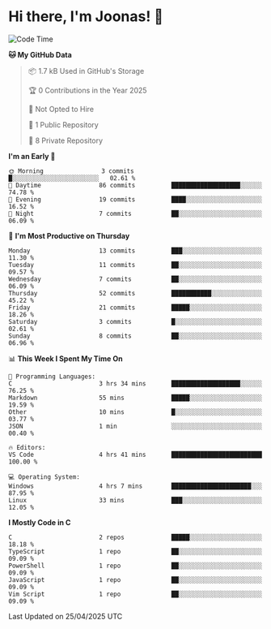 <!--<a href="https://github.com/anuraghazra/github-readme-stats">
  <img align="center" height=200 src="https://readme-stats-git-main-joonas45s-projects.vercel.app/api?username=Joonas45&hide=stars&show_icons=true&theme=monokai" />
</a>
<a href="">
  <img align="center" width=300 src="https://readme-stats-git-main-joonas45s-projects.vercel.app/api/top-langs?username=Joonas45&theme=monokai&layout=compact" />
</a>-->
<!--
<a href="">
  <img align="center" height=125 width=600 src="https://readme-stats-git-main-joonas45s-projects.vercel.app/api/wakatime?username=Joonas45&theme=monokai&layout=compact" />
</a>
-->

# Hi there, I'm Joonas! :wave:


<!--START_SECTION:waka-->
![Code Time](http://img.shields.io/badge/Code%20Time-263%20hrs%208%20mins-blue)

**🐱 My GitHub Data** 

> 📦 1.7 kB Used in GitHub's Storage 
 > 
> 🏆 0 Contributions in the Year 2025
 > 
> 🚫 Not Opted to Hire
 > 
> 📜 1 Public Repository 
 > 
> 🔑 8 Private Repository 
 > 
**I'm an Early 🐤** 

```text
🌞 Morning                3 commits           █░░░░░░░░░░░░░░░░░░░░░░░░   02.61 % 
🌆 Daytime                86 commits          ███████████████████░░░░░░   74.78 % 
🌃 Evening                19 commits          ████░░░░░░░░░░░░░░░░░░░░░   16.52 % 
🌙 Night                  7 commits           ██░░░░░░░░░░░░░░░░░░░░░░░   06.09 % 
```
📅 **I'm Most Productive on Thursday** 

```text
Monday                   13 commits          ███░░░░░░░░░░░░░░░░░░░░░░   11.30 % 
Tuesday                  11 commits          ██░░░░░░░░░░░░░░░░░░░░░░░   09.57 % 
Wednesday                7 commits           ██░░░░░░░░░░░░░░░░░░░░░░░   06.09 % 
Thursday                 52 commits          ███████████░░░░░░░░░░░░░░   45.22 % 
Friday                   21 commits          █████░░░░░░░░░░░░░░░░░░░░   18.26 % 
Saturday                 3 commits           █░░░░░░░░░░░░░░░░░░░░░░░░   02.61 % 
Sunday                   8 commits           ██░░░░░░░░░░░░░░░░░░░░░░░   06.96 % 
```


📊 **This Week I Spent My Time On** 

```text
💬 Programming Languages: 
C                        3 hrs 34 mins       ███████████████████░░░░░░   76.25 % 
Markdown                 55 mins             █████░░░░░░░░░░░░░░░░░░░░   19.59 % 
Other                    10 mins             █░░░░░░░░░░░░░░░░░░░░░░░░   03.77 % 
JSON                     1 min               ░░░░░░░░░░░░░░░░░░░░░░░░░   00.40 % 

🔥 Editors: 
VS Code                  4 hrs 41 mins       █████████████████████████   100.00 % 

💻 Operating System: 
Windows                  4 hrs 7 mins        ██████████████████████░░░   87.95 % 
Linux                    33 mins             ███░░░░░░░░░░░░░░░░░░░░░░   12.05 % 
```

**I Mostly Code in C** 

```text
C                        2 repos             █████░░░░░░░░░░░░░░░░░░░░   18.18 % 
TypeScript               1 repo              ██░░░░░░░░░░░░░░░░░░░░░░░   09.09 % 
PowerShell               1 repo              ██░░░░░░░░░░░░░░░░░░░░░░░   09.09 % 
JavaScript               1 repo              ██░░░░░░░░░░░░░░░░░░░░░░░   09.09 % 
Vim Script               1 repo              ██░░░░░░░░░░░░░░░░░░░░░░░   09.09 % 
```




 Last Updated on 25/04/2025 UTC
<!--END_SECTION:waka-->
